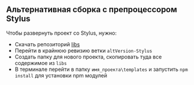 ## Альтернативная сборка с препроцессором Stylus

Чтобы развернуть проект со Stylus, нужно:
- Скачать репозиторий [libs](http://hg.turbodevelopers.com/turbo/libs)
- Перейти в крайнюю ревизию ветки `altVersion-Stylus`
- Создать папку для нового проекта, скопировать туда все содержимое из `libs`
- В терминале перейти в папку `имя_проекта\templates` и запустить `npm install` для установки npm модулей


